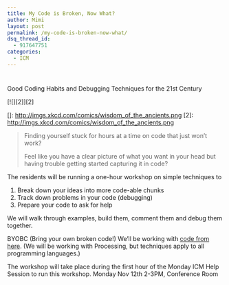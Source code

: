 ```yaml
---
title: My Code is Broken, Now What?
author: Mimi
layout: post
permalink: /my-code-is-broken-now-what/
dsq_thread_id:
  - 917647751
categories:
  - ICM
---
```

# 

Good Coding Habits and Debugging Techniques for the 21st Century

[![][2]][2]

 []: http://imgs.xkcd.com/comics/wisdom_of_the_ancients.png
 [2]: http://imgs.xkcd.com/comics/wisdom_of_the_ancients.png

> Finding yourself stuck for hours at a time on code that just won’t work?
> 
> Feel like you have a clear picture of what you want in your head but having trouble getting started capturing it in code?

The residents will be running a one-hour workshop on simple techniques to

1.  Break down your ideas into more code-able chunks
2.  Track down problems in your code (debugging)
3.  Prepare your code to ask for help

We will walk through examples, build them, comment them and debug them together.

BYOBC (Bring your own broken code!) We’ll be working with [code from here][3]. (We will be working with Processing, but techniques apply to all programming languages.)

 [3]: https://github.com/itpresidents/Debug

The workshop will take place during the first hour of the Monday ICM Help Session to run this workshop. Monday Nov 12th 2-3PM, Conference Room